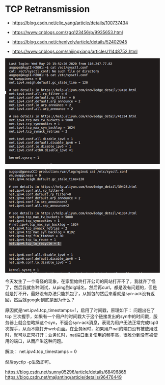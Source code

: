 # TCP Retransmission

- https://blog.csdn.net/elie_yang/article/details/100737434

- https://www.cnblogs.com/zgq123456/p/9935653.html
- https://blog.csdn.net/chenlycly/article/details/52402945
- https://www.cnblogs.com/shijingxiang/articles/11448752.html

![](_v_images/20200610105203782_1055141852.png)  

![](_v_images/20200610105249247_1307460984.png)  



今天发生了一个奇怪的现象，在家里始终打开公司的网站打开不了，我就齐了怪了，然后我就各种测试，从ping到dig域名，然后再curl，都是没有问题的，但是就是打不开，最好没有办法只能抓包了，从抓包的然后来看就是syn-ack没有返回，然后就google到底是因为什么？
 
原因就是net.ipv4.tcp_timestamps=1，启用了时间戳，原理如下：
问题出在了 tcp 三次握手，如果有一个用户的时间戳大于这个链接发出的syn中的时间戳，服务器上就会忽略掉这个syn，不返会syn-ack消息，表现为用户无法正常完成tcp3次握手，从而不能打开web页面。在业务闲时，如果用户nat的端口没有被使用过时，就可以正常打开；业务忙时，nat端口重复使用的频率高，很难分到没有被使用的端口，从而产生这种问题。
 
解决：
net.ipv4.tcp_timestamps = 0

然后syctlp -p生效即可。

https://blog.csdn.net/sunny05296/article/details/68496865
https://blog.csdn.net/majianting/article/details/96476449